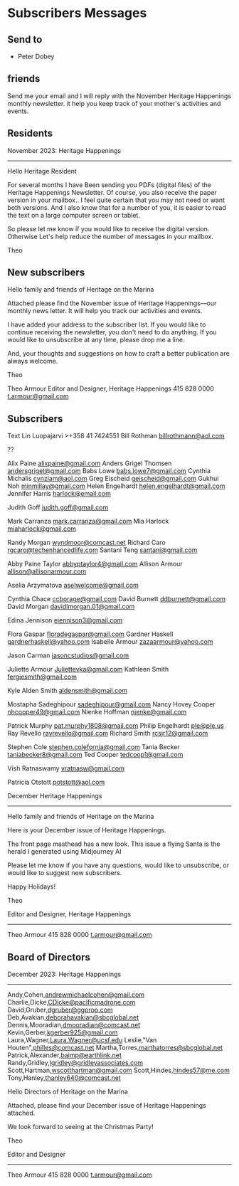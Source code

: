 # Subscribers Messages

## Send to

* Peter Dobey

## friends

Send me your email and I will reply with the November Heritage Happenings monthly newsletter. it help you keep track of your mother's activities and events.

## Residents

November 2023: Heritage Happenings

***

Hello Heritage Resident

For several months I have Been sending you PDFs (digital files) of the Heritage Happenings Newsletter. Of course, you also receive the paper version in your mailbox.. I feel quite certain that you may not need or want both versions. And I also know that for a number of you, it is easier to read the text on a large computer screen or tablet.

So please let me know if you would like to receive the digital version. Otherwise Let's help reduce the number of messages in your mailbox.

Theo

## New subscribers

Hello family and friends of Heritage on the Marina

Attached please find the November issue of Heritage Happenings—our monthly news letter. It will help you track our activities and events.

I have added your address to the subscriber list. If you would like to continue receiving the newsletter, you don't need to do anything. If you would like to unsubscribe at any time, please drop me a line.

And, your thoughts and suggestions on how to craft a better publication are always welcome.

Theo

Theo Armour
Editor and Designer, Heritage Happenings
415 828 0000
t.armour@gmail.com




## Subscribers

Text
Lin Luopajarvi >+358 41 7424551
Bill Rothman <billrothmann@aol.com>

??

Alix Paine <alixpaine@gmail.com>
Anders Grigel Thomsen <andersgrigel@gmail.com>
Babs Lowe <babs.lowe7@gmail.com>
Cynthia Michalis <cynziam@aol.com>
Greg Eischeid <geischeid@gmail.com>
Gukhui Noh <minmillay@gmail.com>
Helen Engelhardt <helen.engelhardt@gmail.com>
Jennifer Harris <harlock@email.com>



Judith Goff <judith.goff@gmail.com>

Mark Carranza <mark.carranza@gmail.com>
Mia Harlock <miaharlock@gmail.com>


Randy Morgan <wyndmoor@comcast.net>
Richard Caro <rgcaro@techenhancedlife.com>
Santani Teng <santani@gmail.com>

Abby Paine Taylor <abbyptaylor4@gmail.com>
Allison Armour <allison@allisonarmour.com>

Aselia Arzymatova <aselwelcome@gmail.com>

Cynthia Chace <ccborage@gmail.com>
David Burnett <ddburnett@gmail.com>
David Morgan <davidlmorgan.01@gmail.com>

Edina Jennison <ejennison3@gmail.com>

Flora Gaspar <floradegaspar@gmail.com>
Gardner Haskell <gardnerhaskell@yahoo.com>
Isabelle Armour <zazaarmour@yahoo.com>

Jason Carman <jasoncstudios@gmail.com>


Juliette Armour <Juliettevka@gmail.com>
Kathleen Smith <fergiesmith@gmail.com>

Kyle Alden Smith <aldensmith@gmail.com>



Mostapha Sadeghipour <sadeghipour@gmail.com>
Nancy Hovey Cooper <nhcooper49@gmail.com>
Nienke Hoffman <nienke@gmail.com>

Patrick Murphy <pat.murphy1808@gmail.com>
Philip Engelhardt <ple@ple.us>
Ray Revello <rayrevello@gmail.com>
Richard Smith <rcsjr12@gmail.com>

Stephen Cole <stephen.colefornia@gmail.com>
Tania Becker <taniabecker8@gmail.com>
Ted Cooper <tedcoop1@gmail.com>


Vish Ratnaswamy <vratnasw@gmail.com>


Patricia Otstott <potstott@aol.com>



December Heritage Happenings

***

Hello family and friends of Heritage on the Marina

Here is your December issue of Heritage Happenings.

The front page masthead has a new look. This issue a flying Santa is the herald I generated using Midjourney AI

Please let me know if you have any questions, would like to unsubscribe, or would like to suggest new subscribers.

Happy Holidays!

Theo

Editor and Designer, Heritage Happenings

***

Theo Armour
415 828 0000
t.armour@gmail.com


## Board of Directors


December 2023: Heritage Happenings

***

Andy,Cohen,<andrewmichaelcohen@gmail.com>
Charlie,Dicke,<CDicke@pacificmadrone.com>
David,Gruber,<dgruber@ggprop.com>
Deb,Avakian,<deborahavakian@sbcglobal.net>
Dennis,Mooradian,<dmooradian@comcast.net>
Kevin,Gerber,<kgerber925@gmail.com>
Laura,Wagner,<Laura.Wagner@ucsf.edu>
Leslie,"Van Houten",<philles@comcast.net>
Martha,Torres,<marthatorres@sbcglobal.net>
Patrick,Alexander,<baimp@earthlink.net>
Randy,Gridley,<lgridley@gridleyassociates.com>
Scott,Hartman,<wscotthartman@gmail.com>
Scott,Hindes,<hindes57@me.com>
Tony,Hanley,<thanley640@comcast.net>

Hello Directors of Heritage on the Marina

Attached, please find your December issue of Heritage Happenings attached.

We look forward to seeing at the Christmas Party!

Theo

Editor and Designer

***

Theo Armour
415 828 0000
t.armour@gmail.com
